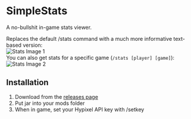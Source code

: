 # SimpleStats
A no-bullshit in-game stats viewer.

Replaces the default /stats command with a much more informative text-based version:  
![Stats Image 1](https://i.imgur.com/E1O8scu.png)  
You can also get stats for a specific game (`/stats [player] [game]`):  
![Stats Image 2](https://i.imgur.com/DeQ1V8s.png)  

## Installation
1. Download from the [releases page](https://github.com/mew/SimpleStats/releases)
2. Put jar into your mods folder
3. When in game, set your Hypixel API key with /setkey
